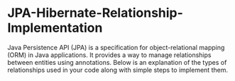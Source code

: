 # JPA-Hibernate-Relationship-Implementation
Java Persistence API (JPA) is a specification for object-relational mapping (ORM) in Java applications. It provides a way to manage relationships between entities using annotations. Below is an explanation of the types of relationships used in your code along with simple steps to implement them.
